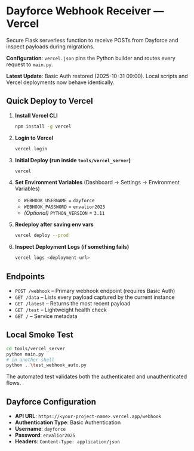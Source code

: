 # Dayforce Webhook Receiver — Vercel

Secure Flask serverless function to receive POSTs from Dayforce and inspect payloads during migrations.

**Configuration**: `vercel.json` pins the Python builder and routes every request to `main.py`.

**Latest Update**: Basic Auth restored (2025-10-31 09:00). Local scripts and Vercel deployments now behave identically.

## Quick Deploy to Vercel

1. **Install Vercel CLI**
	```bash
	npm install -g vercel
	```

2. **Login to Vercel**
	```bash
	vercel login
	```

3. **Initial Deploy (run inside `tools/vercel_server`)**
	```bash
	vercel
	```

4. **Set Environment Variables** (Dashboard → Settings → Environment Variables)
	- `WEBHOOK_USERNAME` = `dayforce`
	- `WEBHOOK_PASSWORD` = `envalior2025`
	- *(Optional)* `PYTHON_VERSION` = `3.11`

5. **Redeploy after saving env vars**
	```bash
	vercel deploy --prod
	```

6. **Inspect Deployment Logs (if something fails)**
	```bash
	vercel logs <deployment-url>
	```

## Endpoints

- `POST /webhook` – Primary webhook endpoint (requires Basic Auth)
- `GET /data` – Lists every payload captured by the current instance
- `GET /latest` – Returns the most recent payload
- `GET /test` – Lightweight health check
- `GET /` – Service metadata

## Local Smoke Test

```bash
cd tools/vercel_server
python main.py
# in another shell
python ..\test_webhook_auto.py
```

The automated test validates both the authenticated and unauthenticated flows.

## Dayforce Configuration

- **API URL**: `https://<your-project-name>.vercel.app/webhook`
- **Authentication Type**: Basic Authentication
- **Username**: `dayforce`
- **Password**: `envalior2025`
- **Headers**: `Content-Type: application/json`

